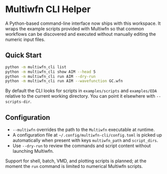 # Multiwfn CLI Helper

A Python-based command-line interface now ships with this workspace. It wraps
the example scripts provided with Multiwfn so that common workflows can be
discovered and executed without manually editing the numeric input files.

## Quick Start

```bash
python -m multiwfn_cli list
python -m multiwfn_cli show AIM --head 5
python -m multiwfn_cli run AIM --dry-run
python -m multiwfn_cli run AIM --wavefunction GC.wfn
```

By default the CLI looks for scripts in `examples/scripts` and `examples/EDA`
relative to the current working directory. You can point it elsewhere with
`--scripts-dir`.

## Configuration

- `--multiwfn` overrides the path to the `Multiwfn` executable at runtime.
- A configuration file at `~/.config/multiwfn-cli/config.toml` is picked up
  automatically when present with keys `multiwfn_path` and `script_dirs`.
- Use `--dry-run` to review the commands and script content without launching
  Multiwfn.

Support for shell, batch, VMD, and plotting scripts is planned; at the moment
the `run` command is limited to numerical Multiwfn scripts.


